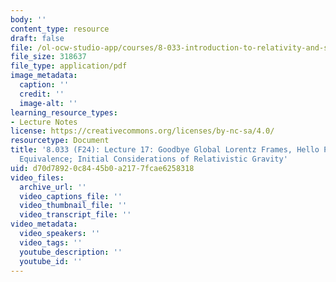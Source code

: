 ```yaml
---
body: ''
content_type: resource
draft: false
file: /ol-ocw-studio-app/courses/8-033-introduction-to-relativity-and-spacetime-physics-fall-2024/mit8_033_f24_lec17.pdf
file_size: 318637
file_type: application/pdf
image_metadata:
  caption: ''
  credit: ''
  image-alt: ''
learning_resource_types:
- Lecture Notes
license: https://creativecommons.org/licenses/by-nc-sa/4.0/
resourcetype: Document
title: '8.033 (F24): Lecture 17: Goodbye Global Lorentz Frames, Hello Principle of
  Equivalence; Initial Considerations of Relativistic Gravity'
uid: d70d7892-0c84-45b0-a217-7fcae6258318
video_files:
  archive_url: ''
  video_captions_file: ''
  video_thumbnail_file: ''
  video_transcript_file: ''
video_metadata:
  video_speakers: ''
  video_tags: ''
  youtube_description: ''
  youtube_id: ''
---
```

